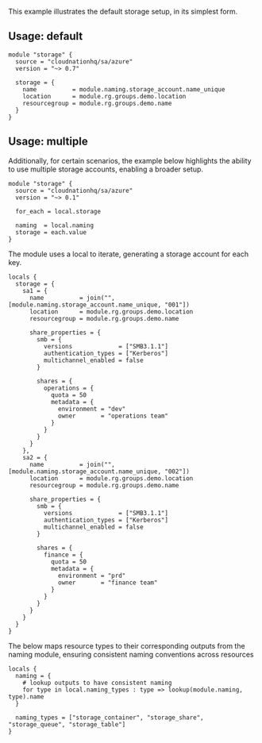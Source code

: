 This example illustrates the default storage setup, in its simplest form.

## Usage: default

```hcl
module "storage" {
  source = "cloudnationhq/sa/azure"
  version = "~> 0.7"

  storage = {
    name          = module.naming.storage_account.name_unique
    location      = module.rg.groups.demo.location
    resourcegroup = module.rg.groups.demo.name
  }
}
```

## Usage: multiple

Additionally, for certain scenarios, the example below highlights the ability to use multiple storage accounts, enabling a broader setup.

```hcl
module "storage" {
  source = "cloudnationhq/sa/azure"
  version = "~> 0.1"

  for_each = local.storage

  naming  = local.naming
  storage = each.value
}
```

The module uses a local to iterate, generating a storage account for each key.

```hcl
locals {
  storage = {
    sa1 = {
      name          = join("", [module.naming.storage_account.name_unique, "001"])
      location      = module.rg.groups.demo.location
      resourcegroup = module.rg.groups.demo.name

      share_properties = {
        smb = {
          versions             = ["SMB3.1.1"]
          authentication_types = ["Kerberos"]
          multichannel_enabled = false
        }

        shares = {
          operations = {
            quota = 50
            metadata = {
              environment = "dev"
              owner       = "operations team"
            }
          }
        }
      }
    },
    sa2 = {
      name          = join("", [module.naming.storage_account.name_unique, "002"])
      location      = module.rg.groups.demo.location
      resourcegroup = module.rg.groups.demo.name

      share_properties = {
        smb = {
          versions             = ["SMB3.1.1"]
          authentication_types = ["Kerberos"]
          multichannel_enabled = false
        }

        shares = {
          finance = {
            quota = 50
            metadata = {
              environment = "prd"
              owner       = "finance team"
            }
          }
        }
      }
    }
  }
}
```

The below maps resource types to their corresponding outputs from the naming module, ensuring consistent naming conventions across resources

```hcl
locals {
  naming = {
    # lookup outputs to have consistent naming
    for type in local.naming_types : type => lookup(module.naming, type).name
  }

  naming_types = ["storage_container", "storage_share", "storage_queue", "storage_table"]
}
```
